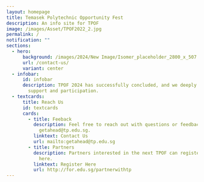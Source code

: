 ```yaml
---
layout: homepage
title: Temasek Polytechnic Opportunity Fest
description: An info site for TPOF
image: /images/Asset/TPOF2022_2.jpg
permalink: /
notification: ""
sections:
  - hero:
      background: /images/2024/New Image/Isomer_placeholder_2800_x_507.png
      url: /contact-us/
      variant: center
  - infobar:
      id: infobar
      description: TPOF 2024 has successfully concluded, and we deeply appreciate your
        support and participation.
  - textcards:
      title: Reach Us
      id: textcards
      cards:
        - title: Feeback
          description: Feel free to reach out with questions or feedback at
            getahead@tp.edu.sg.
          linktext: Contact Us
          url: mailto:getahead@tp.edu.sg
        - title: Partners
          description: Partners interested in the next TPOF can register their interest
            here.
          linktext: Register Here
          url: http://for.edu.sg/partnerwithtp
---
```

